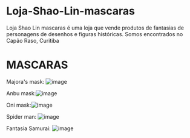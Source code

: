 # Loja-Shao-Lin-mascaras
Loja Shao Lin mascaras é uma loja que vende produtos de fantasias de personagens de desenhos e figuras históricas. Somos encontrados no Capão Raso, Curitiba

# MASCARAS
Majora's mask: ![image](https://github.com/user-attachments/assets/3ee5c3a6-188f-4648-9368-bfad4edab915)


Anbu mask:![image](https://github.com/user-attachments/assets/e02cefac-8867-4bd1-a351-da0ba05b7d04)



Oni mask:![image](https://github.com/user-attachments/assets/254659cd-ae76-48a4-8239-07e378241e12)
 

Spider man: ![image](https://github.com/user-attachments/assets/0bac4c98-661a-4b48-bb6a-7bf2f9ce7e86)

Fantasia Samurai: ![image](https://github.com/user-attachments/assets/eb2a5089-a6bc-426e-b1ac-828bda70bd5c)



